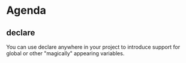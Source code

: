 # Agenda

## declare

You can use declare anywhere in your project to introduce support for global or other "magically" appearing variables.
